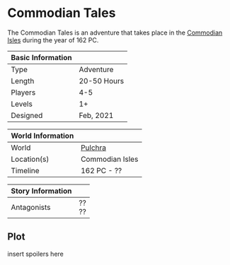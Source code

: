 # Commodian Tales

The Commodian Tales is an adventure that takes place in the [Commodian Isles](../Locations/Land/commodian_isles.md) during the year of 162 PC.

| Basic Information | |
| - | - |
| Type | Adventure |
| Length | 20-50 Hours |
| Players | 4-5 |
| Levels | 1+ |
| Designed | Feb, 2021 |

| World Information | |
| - | - |
| World | [Pulchra](../Locations/Planes/pulchra.md) |
| Location(s) | Commodian Isles |
| Timeline | 162 PC - ?? |

| Story Information | |
| - | - |
| Antagonists | ??<br>?? |

## Plot

insert spoilers here
